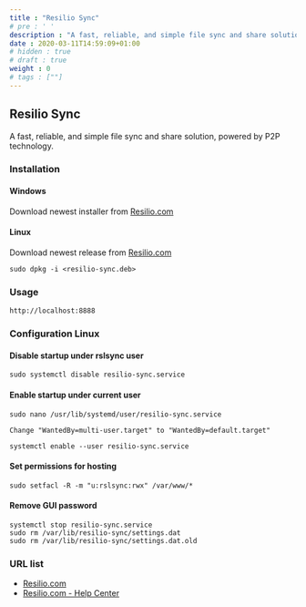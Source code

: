 ```yaml
---
title : "Resilio Sync"
# pre : ' '
description : "A fast, reliable, and simple file sync and share solution, powered by P2P technology."
date : 2020-03-11T14:59:09+01:00
# hidden : true
# draft : true
weight : 0
# tags : [""]
---
```


## Resilio Sync

A fast, reliable, and simple file sync and share solution, powered by P2P technology.

### Installation

#### Windows

Download newest installer from [Resilio.com](https://download-cdn.resilio.com/stable/windows64/Resilio-Sync_x64.exe)

#### Linux

Download newest release from [Resilio.com](https://help.resilio.com/hc/en-us/articles/206178924)

```plain
sudo dpkg -i <resilio-sync.deb>
```

### Usage

```plain
http://localhost:8888
```

### Configuration Linux

#### Disable startup under rslsync user

```plain
sudo systemctl disable resilio-sync.service
```

#### Enable startup under current user

```plain
sudo nano /usr/lib/systemd/user/resilio-sync.service

Change "WantedBy=multi-user.target" to "WantedBy=default.target"
```

```plain
systemctl enable --user resilio-sync.service
```

#### Set permissions for hosting

```plain
sudo setfacl -R -m "u:rslsync:rwx" /var/www/*
```

#### Remove GUI password

```plain
systemctl stop resilio-sync.service
sudo rm /var/lib/resilio-sync/settings.dat
sudo rm /var/lib/resilio-sync/settings.dat.old
```

### URL list

* [Resilio.com](https://www.resilio.com)
* [Resilio.com - Help Center](https://help.resilio.com/hc/en-us)
